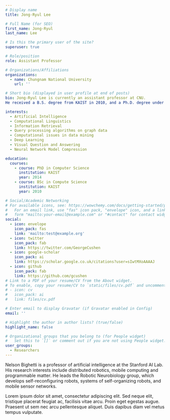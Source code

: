 ```yaml
---
# Display name
title: Jong-Ryul Lee

# Full Name (for SEO)
first_name: Jong-Ryul
last_name: Lee

# Is this the primary user of the site?
superuser: true

# Role/position
role: Assistant Professor

# Organizations/Affiliations
organizations:
  - name: Chungnam National University
    url: ''

# Short bio (displayed in user profile at end of posts)
bio: Jong-Ryul Lee is currently an assistant professor at CNU.
He received a B.S. degree from KAIST in 2010, and a Ph.D. degree under the supervison of Prof. Chin-Wan Chung in Computer Science at KAIST in Aug. 2014. The title of the dissertation is: "Efficient Query Processing Algorithms for Network Analysis". From 2015 to 2020, he was a senior software engineer at Samsung Research. While at Samsung Research, he worked on visual question answering, visual SLAM (Simultaneous Localization And Mapping), and neural network model compression. From 2020 to 2023, he was a senior researcher at ETRI. While at ETRI, he worked on neural network model compression and efficient methods for model scaling for various platforms.

interests:
  - Artificial Intelligence
  - Computational Linguistics
  - Information Retrieval
  - Query processing algorithms on graph data
  - Computational issues in data mining
  - Deep Learning
  - Visual Question and Answering
  - Neural Network Model Compression

education:
  courses:
    - course: PhD in Computer Science
      institution: KAIST
      year: 2014
    - course: BSc in Compute Science
      institution: KAIST
      year: 2010

# Social/Academic Networking
# For available icons, see: https://wowchemy.com/docs/getting-started/page-builder/#icons
#   For an email link, use "fas" icon pack, "envelope" icon, and a link in the
#   form "mailto:your-email@example.com" or "#contact" for contact widget.
social:
  - icon: envelope
    icon_pack: fas
    link: 'mailto:test@example.org'
  - icon: twitter
    icon_pack: fab
    link: https://twitter.com/GeorgeCushen
  - icon: google-scholar
    icon_pack: ai
    link: https://scholar.google.co.uk/citations?user=sIwtMXoAAAAJ
  - icon: github
    icon_pack: fab
    link: https://github.com/gcushen
# Link to a PDF of your resume/CV from the About widget.
# To enable, copy your resume/CV to `static/files/cv.pdf` and uncomment the lines below.
# - icon: cv
#   icon_pack: ai
#   link: files/cv.pdf

# Enter email to display Gravatar (if Gravatar enabled in Config)
email: ''

# Highlight the author in author lists? (true/false)
highlight_name: false

# Organizational groups that you belong to (for People widget)
#   Set this to `[]` or comment out if you are not using People widget.
user_groups:
  - Researchers
---
```


Nelson Bighetti is a professor of artificial intelligence at the Stanford AI Lab. His research interests include distributed robotics, mobile computing and programmable matter. He leads the Robotic Neurobiology group, which develops self-reconfiguring robots, systems of self-organizing robots, and mobile sensor networks.

Lorem ipsum dolor sit amet, consectetur adipiscing elit. Sed neque elit, tristique placerat feugiat ac, facilisis vitae arcu. Proin eget egestas augue. Praesent ut sem nec arcu pellentesque aliquet. Duis dapibus diam vel metus tempus vulputate.

